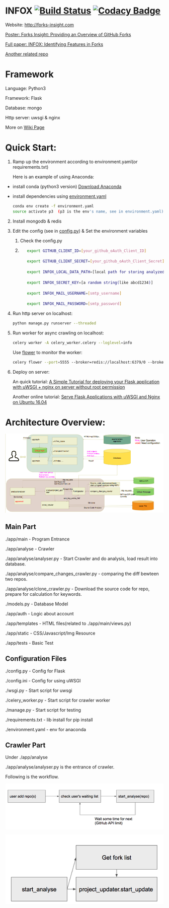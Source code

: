 
# INFOX [![Build Status](https://travis-ci.org/FancyCoder0/INFOX.svg?branch=master)](https://travis-ci.org/FancyCoder0/INFOX) [![Codacy Badge](https://api.codacy.com/project/badge/Grade/7f8d1aebf18245f48a1e023ec36bc19b)](https://app.codacy.com/app/FancyCoder0/INFOX?utm_source=github.com&utm_medium=referral&utm_content=FancyCoder0/INFOX&utm_campaign=badger)

Website: http://forks-insight.com

[Poster: Forks Insight: Providing an Overview of GitHub Forks](https://www.cs.cmu.edu/~ckaestne/pdf/icse18poster.pdf)

[Full paper: INFOX: Identifying Features in Forks](https://www.cs.cmu.edu/~shuruiz/paper/INFOX_ICSE2018.pdf)

[Another related repo](https://github.com/shuiblue/INFOX)


# Framework

Language: Python3

Framework: Flask

Database: mongo

Http server: uwsgi & nginx

More on [Wiki Page](https://github.com/FancyCoder0/INFOX/wiki)


# Quick Start:

1. Ramp up the environment according to environment.yaml(or requirements.txt)

   Here is an example of using Anaconda:

 - install conda (python3 version) [Download Anaconda](https://www.anaconda.com/download) 

 - install dependencies using [environment.yaml](https://github.com/FancyCoder0/INFOX/blob/master/environment.yaml)

   ``` bash
   conda env create -f environment.yaml
   source activate p3  (p3 is the env's name, see in environment.yaml)
   ```

2. Install mongodb & redis

3. Edit the config (see in [config.py](https://github.com/FancyCoder0/INFOX/blob/master/config.py)) & Set the environment variables

   1. Check the config.py

   2. ``` bash
         export GITHUB_CLIENT_ID=[your_github_oAuth_Client_ID]

         export GITHUB_CLIENT_SECRET=[your_github_oAuth_Client_Secret]

         export INFOX_LOCAL_DATA_PATH=[local path for storing analyzed result (like /Users/fancycoder/infox_data)]

         export INFOX_SECRET_KEY=[a random string(like abcd1234)]

         export INFOX_MAIL_USERNAME=[smtp_username]

         export INFOX_MAIL_PASSWORD=[smtp_password]
         ```

4. Run http server on localhost: 

   ```bash
   python manage.py runserver --threaded
   ```

5. Run worker for async crawling on localhost:
   ```bash
   celery worker -A celery_worker.celery --loglevel=info
   ```
   Use [flower](http://flower.readthedocs.io/en/latest/) to monitor the worker:
   ```bash
   celery flower --port=5555 --broker=redis://localhost:6379/0 --broker_api=redis://localhost:6379/0  
   ```

6. Deploy on server:

   An quick tutorial: [A Simple Tutorial for deploying your Flask application with uWSGI + nginx on server without root permission](https://gist.github.com/FancyCoder0/f63e18123bd7f47bfe2a1f586cae02ba)

   Another online tutorial: [Serve Flask Applications with uWSGI and Nginx on Ubuntu 16.04](https://www.digitalocean.com/community/tutorials/how-to-serve-flask-applications-with-uwsgi-and-nginx-on-ubuntu-16-04)



# Architecture Overview:

![code_architecture](./app/static/img/code_architecture.png)



## Main Part

./app/main - Program Entrance

./app/analyse - Crawler 

./app/analyse/analyser.py - Start Crawler and do analysis, load result into database.

./app/analyse/compare_changes_crawler.py - comparing the diff bewteen two repos.

./app/analyse/clone_crawler.py - Download the source code for repo, prepare for calculation for keywords.

./models.py - Database Model

./app/auth - Logic about account

./app/templates - HTML files(related to ./app/main/views.py)

./app/static - CSS/Javascript/Img Resource

./app/tests - Basic Test

## Configuration Files

./config.py - Config for Flask

./config.ini - Config for using uWSGI

./wsgi.py - Start script for uwsgi

./celery_worker.py - Start script for crawler worker

./manage.py - Start script for testing

./requirements.txt - lib install for pip install

./environment.yaml - env for anaconda

## Crawler Part

Under ./app/analyse

./app/analyse/analyser.py is the entrance of crawler.

Following is the workflow.

![workflow1](./app/static/img/workflow1.png)



![workflow2](./app/static/img/workflow2.png)


